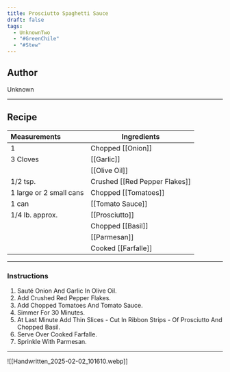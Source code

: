 ```yaml
---
title: Prosciutto Spaghetti Sauce
draft: false
tags:
  - UnknownTwo
  - "#GreenChile"
  - "#Stew"
---
```

## Author
Unknown
___
## Recipe

| Measurements | Ingredients               |
| :----------- | ------------------------- |
| 1                        | Chopped [[Onion]]                 |
| 3 Cloves                | [[Garlic]]                        |
|                          | [[Olive Oil]]                     |
| 1/2 tsp.                | Crushed [[Red Pepper Flakes]]     |
| 1 large or 2 small cans  | Chopped [[Tomatoes]]              |
| 1 can                   | [[Tomato Sauce]]                  |
| 1/4 lb. approx.         | [[Prosciutto]]                    |
|                          | Chopped [[Basil]]                 |
|                          | [[Parmesan]]                      |
|                          | Cooked [[Farfalle]]               |
___
### Instructions
1.  Sauté Onion And Garlic In Olive Oil.
2.  Add Crushed Red Pepper Flakes.
3.  Add Chopped Tomatoes And Tomato Sauce.
4.  Simmer For 30 Minutes.
5.  At Last Minute Add Thin Slices - Cut In Ribbon Strips - Of Prosciutto And Chopped Basil.
6.  Serve Over Cooked Farfalle.
7.  Sprinkle With Parmesan.
___
![[Handwritten_2025-02-02_101610.webp]]